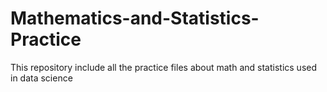 # Mathematics-and-Statistics-Practice
This repository include all the practice files about math and statistics used in data science
